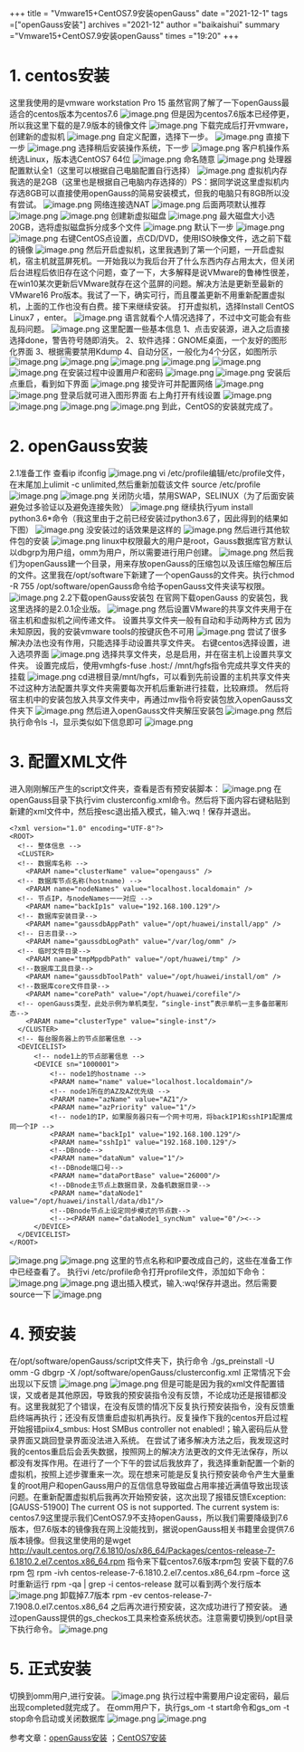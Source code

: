 +++
title = "Vmware15+CentOS7.9安装openGauss"
date ="2021-12-1"
tags =["openGauss安装"]
archives ="2021-12"
author ="baikaishui"
summary ="Vmware15+CentOS7.9安装openGauss"
times ="19:20"
+++
# 1.	centos安装
这里我使用的是vmware workstation Pro 15
虽然官网了解了一下openGauss最适合的centos版本为centos7.6
![image.png](https://oss-emcsprod-public.modb.pro/image/editor/20210927-a6a50103-ada8-47e6-9b8b-67e549907cb0.png)
但是因为centos7.6版本已经停更，所以我这里下载的是7.9版本的镜像文件
 ![image.png](https://oss-emcsprod-public.modb.pro/image/editor/20210927-afd3f661-5aa6-471b-bbcd-348df0cb5f8b.png)
下载完成后打开vmware，创建新的虚拟机
 ![image.png](https://oss-emcsprod-public.modb.pro/image/editor/20210927-761b80ef-2a71-4847-b2b5-2484be596cf9.png)
自定义配置，选择下一步。
![image.png](https://oss-emcsprod-public.modb.pro/image/editor/20210927-509e08fb-fe6e-4780-ac8b-66dfd64e1298.png)
直接下一步
![image.png](https://oss-emcsprod-public.modb.pro/image/editor/20210927-9fa6d835-4e4b-49aa-8d7a-4c72fff0e2a0.png)
选择稍后安装操作系统，下一步
![image.png](https://oss-emcsprod-public.modb.pro/image/editor/20210927-26342b98-d470-469c-aaf3-ef1d92c5c7e5.png)
客户机操作系统选Linux，版本选CentOS7 64位
![image.png](https://oss-emcsprod-public.modb.pro/image/editor/20210927-a2bbc16f-73ce-4f06-832f-3acb547fa6c4.png)
命名随意
![image.png](https://oss-emcsprod-public.modb.pro/image/editor/20210927-687bd6a2-03d5-4be9-ae63-f703aa0ccb26.png)
处理器配置默认全1（这里可以根据自己电脑配置自行选择）
![image.png](https://oss-emcsprod-public.modb.pro/image/editor/20210927-29542fd4-fad1-400a-9228-36c8e9091a21.png)
虚拟机内存我选的是2GB（这里也是根据自己电脑内存选择的）PS：据同学说这里虚拟机内存选8GB可以直接使用openGauss的简易安装模式，但我的电脑只有8GB所以没有尝试。
![image.png](https://oss-emcsprod-public.modb.pro/image/editor/20210927-a83880a8-b691-4e5b-be49-5ac6ad1486da.png)
网络连接选NAT
![image.png](https://oss-emcsprod-public.modb.pro/image/editor/20210927-f16115d9-ffed-4901-9d0a-1fc2d3c22e8f.png)
后面两项默认推荐
![image.png](https://oss-emcsprod-public.modb.pro/image/editor/20210927-58ef519d-0fdf-4268-a965-9fd1202bc687.png)
![image.png](https://oss-emcsprod-public.modb.pro/image/editor/20210927-9b157160-f3cf-47ba-95f4-4b3ebff566a6.png)
创建新虚拟磁盘
![image.png](https://oss-emcsprod-public.modb.pro/image/editor/20210927-336de266-3567-4a8c-9774-5ed2d20acc7e.png)
最大磁盘大小选20GB，选将虚拟磁盘拆分成多个文件
![image.png](https://oss-emcsprod-public.modb.pro/image/editor/20210927-b40b3965-e8e1-421a-af60-111ed671d721.png)
默认下一步
![image.png](https://oss-emcsprod-public.modb.pro/image/editor/20210927-9fc08dfe-373d-4cca-9c35-b9662d8f60e0.png)
![image.png](https://oss-emcsprod-public.modb.pro/image/editor/20210927-c19ba93f-b62b-4bec-b86c-8b1a6d2d9c7b.png)
右键CentOS点设置，点CD/DVD，使用ISO映像文件，选之前下载的镜像
![image.png](https://oss-emcsprod-public.modb.pro/image/editor/20210927-bd77a466-0996-446e-9a0b-7ee3d9f72124.png)
然后开启虚拟机，这里我遇到了第一个问题，一开启虚拟机，宿主机就蓝屏死机。一开始我以为我后台开了什么东西内存占用太大，但关闭后台进程后依旧存在这个问题，查了一下，大多解释是说VMware的鲁棒性很差，在win10某次更新后VMware就存在这个蓝屏的问题。解决方法是更新至最新的VMware16 Pro版本。我试了一下，确实可行，而且覆盖更新不用重新配置虚拟机，上面的工作也没有白费。接下来继续安装。
打开虚拟机，选择Install CentOS Linux7 ，enter。
![image.png](https://oss-emcsprod-public.modb.pro/image/editor/20210927-a9577981-cecb-41d3-be49-de06c1254f00.png)
语言就看个人情况选择了，不过中文可能会有些乱码问题。
![image.png](https://oss-emcsprod-public.modb.pro/image/editor/20210927-056ea17d-e704-47a4-8cc9-39adad3b3725.png)
这里配置一些基本信息
1、点击安装源，进入之后直接选择done，警告符号随即消失。
2、软件选择：GNOME桌面，一个友好的图形化界面
3、根据需要禁用Kdump
4、自动分区，一般化为4个分区，如图所示
![image.png](https://oss-emcsprod-public.modb.pro/image/editor/20210927-c58ec813-5513-4b9b-b39c-4e5b93e096c6.png)
![image.png](https://oss-emcsprod-public.modb.pro/image/editor/20210927-c6e79bdb-5ef7-4032-a73d-ac0ca9d60ba0.png)
![image.png](https://oss-emcsprod-public.modb.pro/image/editor/20210927-b505b663-c25f-41e4-b5c2-bef61a9f6b37.png)
![image.png](https://oss-emcsprod-public.modb.pro/image/editor/20210927-1915e9de-6812-4c2e-84a5-dc2923ec1a54.png)
![image.png](https://oss-emcsprod-public.modb.pro/image/editor/20210927-9086ab93-8c53-421b-a22d-3a0962d78d3f.png)
![image.png](https://oss-emcsprod-public.modb.pro/image/editor/20210927-ab3d2903-4b9b-4fb7-9471-0f7ac281e713.png)
在安装过程中设置用户和密码
![image.png](https://oss-emcsprod-public.modb.pro/image/editor/20210927-57e3ac12-ece8-40d2-97e6-93817d3d2ee6.png)
![image.png](https://oss-emcsprod-public.modb.pro/image/editor/20210927-bbda861e-a48e-43db-becb-d9ef142092d9.png)
安装后点重启，看到如下界面
![image.png](https://oss-emcsprod-public.modb.pro/image/editor/20210927-b21ea234-737b-4c98-9218-7670007800db.png)
接受许可并配置网络
![image.png](https://oss-emcsprod-public.modb.pro/image/editor/20210927-7ad37229-535b-4b33-a753-d24cbf63ab90.png)
![image.png](https://oss-emcsprod-public.modb.pro/image/editor/20210927-3b214586-e402-4f17-80aa-5e4c0df67cd1.png)
登录后就可进入图形界面
右上角打开有线设置
![image.png](https://oss-emcsprod-public.modb.pro/image/editor/20210927-a0b8e6e9-3f46-43cd-b849-23e11a1d05af.png)
![image.png](https://oss-emcsprod-public.modb.pro/image/editor/20210927-2f8d5ff2-05f7-460f-845c-5b0e98bd531c.png)
![image.png](https://oss-emcsprod-public.modb.pro/image/editor/20210927-64a7d3c3-3d0b-4f5b-af78-9c0956e92b01.png)
![image.png](https://oss-emcsprod-public.modb.pro/image/editor/20210927-97ea268b-5c3a-428e-9063-b6c8149a1a37.png)
到此，CentOS的安装就完成了。
# 2.	openGauss安装
2.1准备工作
查看ip   ifconfig
![image.png](https://oss-emcsprod-public.modb.pro/image/editor/20210927-e934a54e-ed70-4f80-a78d-c0dea7344055.png)
vi /etc/profile编辑/etc/profile文件，在末尾加上ulimit -c unlimited,然后重新加载该文件
source /etc/profile
![image.png](https://oss-emcsprod-public.modb.pro/image/editor/20210927-a2646262-5c43-4d36-891d-a2b18a969c16.png)
![image.png](https://oss-emcsprod-public.modb.pro/image/editor/20210927-9403d6ec-ff8a-4d8d-b2e4-02338fe00da0.png)
关闭防火墙，禁用SWAP，SELINUX（为了后面安装避免过多验证以及避免连接失败）
![image.png](https://oss-emcsprod-public.modb.pro/image/editor/20210927-43835996-f37b-4849-b1db-849b7d035cc1.png)
继续执行yum install python3.6*命令（我这里由于之前已经安装过python3.6了，因此得到的结果如下图）
![image.png](https://oss-emcsprod-public.modb.pro/image/editor/20210927-f49ab3f9-8a2d-42ac-9d63-6ceedbce4ab2.png)
没安装过的话效果是这样的
![image.png](https://oss-emcsprod-public.modb.pro/image/editor/20210927-c8c5e0b9-78ef-4aff-ad2b-4e1c92bf9be0.png)
然后进行其他软件包的安装
![image.png](https://oss-emcsprod-public.modb.pro/image/editor/20210927-928bdc29-2350-4227-9644-4279a3d6e53a.png)
linux中权限最大的用户是root，Gauss数据库官方默认以dbgrp为用户组，omm为用户，所以需要进行用户创建。
![image.png](https://oss-emcsprod-public.modb.pro/image/editor/20210927-87f1d013-8d7e-4d2d-81c1-ad710c601fc2.png)
然后我们为openGauss建一个目录，用来存放openGauss的压缩包以及该压缩包解压后的文件。这里我在/opt/software下新建了一个openGauss的文件夹。执行chmod -R 755 /opt/software/openGauss命令给予openGauss文件夹读写权限。
![image.png](https://oss-emcsprod-public.modb.pro/image/editor/20210927-781fd591-60f7-43aa-86e1-adc4b09165f0.png)
2.2下载openGauss安装包
在官网下载openGauss 的安装包，我这里选择的是2.0.1企业版。
![image.png](https://oss-emcsprod-public.modb.pro/image/editor/20210927-e2d4bbc9-1c3b-46fb-bef9-176909559e15.png)
然后设置VMware的共享文件夹用于在宿主机和虚拟机之间传递文件。
设置共享文件夹一般有自动和手动两种方式
因为未知原因，我的安装vmware tools的按键灰色不可用
![image.png](https://oss-emcsprod-public.modb.pro/image/editor/20210927-3d8cafff-c158-4fbc-8e64-8cb87698e2a1.png)
尝试了很多解决办法也没有作用，只能选择手动设置共享文件夹。
右键centos选择设置，进入选项界面
![image.png](https://oss-emcsprod-public.modb.pro/image/editor/20210927-81e598ec-8bc2-4cb9-a614-0b9651b96411.png)
选择共享文件夹，总是启用，并在宿主机上设置共享文件夹。
设置完成后，使用vmhgfs-fuse .host:/ /mnt/hgfs指令完成共享文件夹的挂载
![image.png](https://oss-emcsprod-public.modb.pro/image/editor/20210927-6e6350a3-4bec-4604-b586-d336618365f8.png)
cd进根目录/mnt/hgfs，可以看到先前设置的主机共享文件夹
不过这种方法配置共享文件夹需要每次开机后重新进行挂载，比较麻烦。
然后将宿主机中的安装包放入共享文件夹中，再通过mv指令将安装包放入openGauss文件夹下
![image.png](https://oss-emcsprod-public.modb.pro/image/editor/20210927-79b89929-92a7-4a30-a202-1a7c321b56e5.png)
然后进入openGauss文件夹解压安装包
![image.png](https://oss-emcsprod-public.modb.pro/image/editor/20210927-a5a81815-0ded-4f93-abb8-196d6034c8ba.png)
然后执行命令ls -l，显示类似如下信息即可
![image.png](https://oss-emcsprod-public.modb.pro/image/editor/20210927-1db931d7-5e74-4dee-bc96-ed67eabafa40.png)
# 3.	配置XML文件
 进入刚刚解压产生的script文件夹，查看是否有预安装脚本：
![image.png](https://oss-emcsprod-public.modb.pro/image/editor/20210927-15bdf36d-8159-47b4-b211-bf760de3ef9a.png)
在openGauss目录下执行vim clusterconfig.xml命令。然后将下面内容右键粘贴到新建的xml文件中，然后按esc退出插入模式，输入:wq！保存并退出。
```
<?xml version="1.0" encoding="UTF-8"?>
<ROOT>
  <!-- 整体信息 -->
  <CLUSTER>
  <!-- 数据库名称 -->
    <PARAM name="clusterName" value="opengauss" />
  <!-- 数据库节点名称(hostname) -->
    <PARAM name="nodeNames" value="localhost.localdomain" />
  <!-- 节点IP，与nodeNames一一对应 -->
    <PARAM name="backIp1s" value="192.168.100.129"/>
  <!-- 数据库安装目录-->
    <PARAM name="gaussdbAppPath" value="/opt/huawei/install/app" />
  <!-- 日志目录-->
    <PARAM name="gaussdbLogPath" value="/var/log/omm" />
  <!-- 临时文件目录-->
    <PARAM name="tmpMppdbPath" value="/opt/huawei/tmp" />
  <!--数据库工具目录-->
    <PARAM name="gaussdbToolPath" value="/opt/huawei/install/om" />
  <!--数据库core文件目录-->
    <PARAM name="corePath" value="/opt/huawei/corefile"/>
  <!-- openGauss类型，此处示例为单机类型，“single-inst”表示单机一主多备部署形态-->
    <PARAM name="clusterType" value="single-inst"/>
  </CLUSTER>
  <!-- 每台服务器上的节点部署信息 -->
  <DEVICELIST>
      <!-- node1上的节点部署信息 -->
      <DEVICE sn="1000001">
          <!-- node1的hostname -->
          <PARAM name="name" value="localhost.localdomain"/>
          <!-- node1所在的AZ及AZ优先级 -->
          <PARAM name="azName" value="AZ1"/>
          <PARAM name="azPriority" value="1"/>
          <!-- node1的IP，如果服务器只有一个网卡可用，将backIP1和sshIP1配置成同一个IP -->
          <PARAM name="backIp1" value="192.168.100.129"/>
          <PARAM name="sshIp1" value="192.168.100.129"/>
          <!--DBnode-->
          <PARAM name="dataNum" value="1"/>
          <!--DBnode端口号-->
          <PARAM name="dataPortBase" value="26000"/>
          <!--DBnode主节点上数据目录，及备机数据目录-->
          <PARAM name="dataNode1" value="/opt/huawei/install/data/db1"/>
          <!--DBnode节点上设定同步模式的节点数-->
          <!--><PARAM name="dataNode1_syncNum" value="0"/><-->
      </DEVICE>
  </DEVICELIST>
</ROOT>
```
![image.png](https://oss-emcsprod-public.modb.pro/image/editor/20210927-28038b33-f321-46d4-82a1-9e0567371b03.png)
![image.png](https://oss-emcsprod-public.modb.pro/image/editor/20210927-e7909e4e-abfa-4411-af1d-6b1ebdc4ba56.png)
这里的节点名称和IP要改成自己的，这些在准备工作中已经查看了。
执行vi /etc/profile命令打开profile文件，添加如下命令：
![image.png](https://oss-emcsprod-public.modb.pro/image/editor/20210927-222643e8-5859-44e2-aebb-fe0e8a238868.png)
![image.png](https://oss-emcsprod-public.modb.pro/image/editor/20210927-4a752f1f-43e2-41e0-af89-286b63dabc5a.png)
退出插入模式，输入:wq!保存并退出。然后需要source一下
![image.png](https://oss-emcsprod-public.modb.pro/image/editor/20210927-f9aafbcf-580c-4b7d-b709-bc945b58cb3e.png)
# 4.	预安装
在/opt/software/openGauss/script文件夹下，执行命令
./gs_preinstall -U omm -G dbgrp -X /opt/software/openGauss/clusterconfig.xml
正常情况下会出现以下反馈
![image.png](https://oss-emcsprod-public.modb.pro/image/editor/20210927-e9daf0ee-25bf-4428-81a2-2b7dd01f1899.png)
![image.png](https://oss-emcsprod-public.modb.pro/image/editor/20210927-9ab118b5-8063-4b1a-81e8-b3606e85cd4c.png)
但是可能是因为我的xml文件配置错误，又或者是其他原因，导致我的预安装指令没有反馈，不论成功还是报错都没有。这里我就犯了个错误，在没有反馈的情况下反复执行预安装指令，没有反馈重启终端再执行；还没有反馈重启虚拟机再执行。反复操作下我的centos开启过程开始报错piix4_smbus: Host SMBus controller not enabled!；输入密码后从登录界面又跳回登录界面没法进入系统。
在尝试了诸多解决方法之后，我发现这时我的centos重启后会丢失数据，按照网上的解决方法更改的文件无法保存，所以都没有发挥作用。在进行了一个下午的尝试后我放弃了，我选择重新配置一个新的虚拟机，按照上述步骤重来一次。现在想来可能是反复执行预安装命令产生大量重复的root用户和openGauss用户的互信信息导致磁盘占用率接近满值导致出现该问题。在重新配置虚拟机后我再次开始预安装，这次出现了报错反馈Exception: [GAUSS-51900] The current OS is not supported. The current system is: centos7.9这里提示我们CentOS7.9不支持openGauss，所以我们需要降级到7.6版本，但7.6版本的镜像我在网上没能找到，据说openGauss相关书籍里会提供7.6版本镜像。但我这里使用的是wget http://vault.centos.org/7.6.1810/os/x86_64/Packages/centos-release-7-6.1810.2.el7.centos.x86_64.rpm 指令来下载centos7.6版本rpm包
安装下载的7.6 rpm 包
rpm -ivh centos-release-7-6.1810.2.el7.centos.x86_64.rpm –force
这时重新运行 rpm -qa | grep -i centos-release 就可以看到两个发行版本
![image.png](https://oss-emcsprod-public.modb.pro/image/editor/20210927-0842a449-c815-4a43-80f6-a564d0e4980e.png)
卸载掉7.7版本
rpm -ev centos-release-7-7.1908.0.el7.centos.x86_64
之后再次进行预安装，这次成功进行了预安装。
通过openGauss提供的gs_checkos工具来检查系统状态。注意需要切换到/opt目录下执行命令。
![image.png](https://oss-emcsprod-public.modb.pro/image/editor/20210927-126222ef-e752-4ccb-897f-a7c1965002ad.png)
# 5.	正式安装
切换到omm用户,进行安装。
![image.png](https://oss-emcsprod-public.modb.pro/image/editor/20210927-575c8328-0121-4f51-b4d9-ffff17afdb84.png)
执行过程中需要用户设定密码，最后出现completed就完成了。
在omm用户下，执行gs_om -t start命令和gs_om -t stop命令启动或关闭数据库
![image.png](https://oss-emcsprod-public.modb.pro/image/editor/20210927-26622cc5-8c41-4076-a7f7-baf638b0b48f.png)
![image.png](https://oss-emcsprod-public.modb.pro/image/editor/20210927-2c23e3a1-bf7b-4e75-ae1f-4235e85f3626.png)


参考文章：[openGauss安装](https://blog.csdn.net/qq_38029916/article/details/119136887?ops_request_misc=%257B%2522request%255Fid%2522%253A%2522163270679216780262549001%2522%252C%2522scm%2522%253A%252220140713.130102334..%2522%257D&request_id=163270679216780262549001&biz_id=0&utm_medium=distribute.pc_search_result.none-task-blog-2~all~sobaiduend~default-1-119136887.pc_search_ecpm_flag&utm_term=vmware+centos+opengauss&spm=1018.2226.3001.4187)
；[CentOS7安装](https://blog.csdn.net/tsundere_x/article/details/104263100?ops_request_misc=%257B%2522request%255Fid%2522%253A%2522163270756416780357262837%2522%252C%2522scm%2522%253A%252220140713.130102334.pc%255Fall.%2522%257D&request_id=163270756416780357262837&biz_id=0&utm_medium=distribute.pc_search_result.none-task-blog-2~all~first_rank_ecpm_v1~rank_v29_ecpm-2-104263100.pc_search_ecpm_flag&utm_term=vmware安装centos&spm=1018.2226.3001.4187)